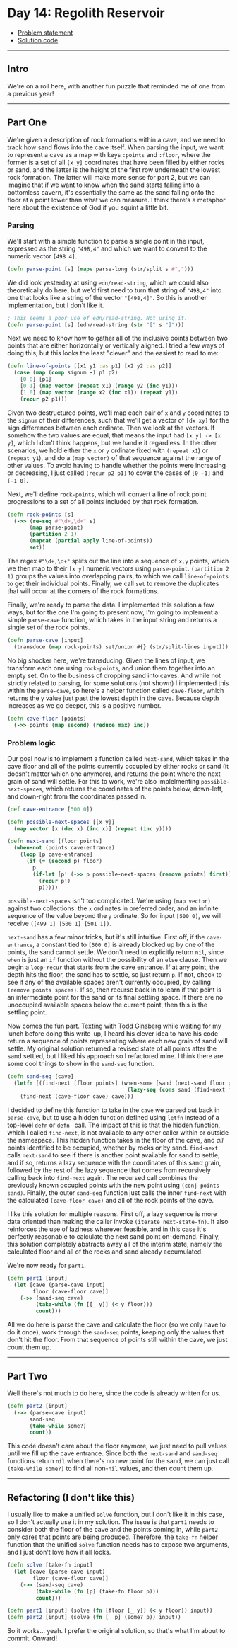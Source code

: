# Day 14: Regolith Reservoir

* [Problem statement](https://adventofcode.com/2022/day/14)
* [Solution code](https://github.com/abyala/advent-2022-clojure/blob/master/src/advent_2022_clojure/day14.clj)

---

## Intro

We're on a roll here, with another fun puzzle that reminded me of one from a previous year!

---

## Part One

We're given a description of rock formations within a cave, and we need to track how sand flows into the cave itself.
When parsing the input, we want to represent a cave as a map with keys `:points` and `:floor`, where the former is a 
set of all `[x y]` coordinates that have been filled by either rocks or sand, and the latter is the height of the
first row underneath the lowest rock formation. The latter will make more sense for part 2, but we can imagine that if
we want to know when the sand starts falling into a bottomless cavern, it's essentially the same as the sand falling
onto the floor at a point lower than what we can measure. I think there's a metaphor here about the existence of God
if you squint a little bit.

### Parsing

We'll start with a simple function to parse a single point in the input, expressed as the string `"498,4"` and which
we want to convert to the numeric vector `[498 4]`.

```clojure
(defn parse-point [s] (mapv parse-long (str/split s #",")))
```

We did look yesterday at using `edn/read-string`, which we could also theoretically do here, but we'd first need to
turn that string of `"498,4"` into one that looks like a string of the vector `"[498,4]"`. So this is another
implementation, but I don't like it.

```clojure
; This seems a poor use of edn/read-string. Not using it.
(defn parse-point [s] (edn/read-string (str "[" s "]")))
```

Next we need to know how to gather all of the inclusive points between two points that are either horizontally or
vertically aligned. I tried a few ways of doing this, but this looks the least "clever" and the easiest to read to me:

```clojure
(defn line-of-points [[x1 y1 :as p1] [x2 y2 :as p2]]
  (case (map (comp signum -) p1 p2)
    [0 0] [p1]
    [0 1] (map vector (repeat x1) (range y2 (inc y1)))
    [1 0] (map vector (range x2 (inc x1)) (repeat y1))
    (recur p2 p1)))
```

Given two destructured points, we'll map each pair of `x` and `y` coordinates to the `signum` of their differences,
such that we'll get a vector of `[dx xy]` for the sign differences between each ordinate. Then we look at the vectors.
If somehow the two values are equal, that means the input had `[x y] -> [x y]`, which I don't think happens, but we
handle it regardless. In the other scenarios, we hold either the `x` or `y` ordinate fixed with `(repeat x1`) or
`(repeat y1`), and do a `(map vector)` of that sequence against the range of other values. To avoid having to handle
whether the points were increasing or decreasing, I just called `(recur p2 p1)` to cover the cases of `[0 -1]` and
`[-1 0]`.

Next, we'll define `rock-points`, which will convert a line of rock point progressions to a set of all points included
by that rock formation.

```clojure
(defn rock-points [s]
  (->> (re-seq #"\d+,\d+" s)
       (map parse-point)
       (partition 2 1)
       (mapcat (partial apply line-of-points))
       set))
```

The regex `#"\d+,\d+"` splits out the line into a sequence of `x,y` points, which we then map to their `[x y]` numeric
vectors using `parse-point`. `(partition 2 1)` groups the values into overlapping pairs, to which we call 
`line-of-points` to get their individual points. Finally, we call `set` to remove the duplicates that will occur at
the corners of the rock formations.

Finally, we're ready to parse the data. I implemented this solution a few ways, but for the one I'm going to present
now, I'm going to implement a simple `parse-cave` function, which takes in the input string and returns a single set
of the rock points.

```clojure
(defn parse-cave [input]
  (transduce (map rock-points) set/union #{} (str/split-lines input)))
```

No big shocker here, we're transducing. Given the lines of input, we transform each one using `rock-points`, and 
union them together into an empty set. On to the business of dropping sand into caves. And while not strictly related
to parsing, for some solutions (not shown) I implemented this within the `parse-cave`, so here's a helper function
called `cave-floor`, which returns the `y` value just past the lowest depth in the cave. Because depth increases as 
we go deeper, this is a positive number.

```clojure
(defn cave-floor [points]
  (->> points (map second) (reduce max) inc))
```

### Problem logic

Our goal now is to implement a function called `next-sand`, which takes in the cave floor and all of the points
currently occupied by either rocks or sand (it doesn't matter which one anymore), and returns the point where the next
grain of sand will settle. For this to work, we're also implelmenting `possible-next-spaces`, which returns the
coordinates of the points below, down-left, and down-right from the coordinates passed in.

```clojure
(def cave-entrance [500 0])

(defn possible-next-spaces [[x y]]
  (map vector [x (dec x) (inc x)] (repeat (inc y))))

(defn next-sand [floor points]
  (when-not (points cave-entrance)
    (loop [p cave-entrance]
      (if (= (second p) floor)
        p
        (if-let [p' (->> p possible-next-spaces (remove points) first)]
          (recur p')
          p)))))
```

`possible-next-spaces` isn't too complicated. We're using `(map vector)` against two collections: the `x` ordinates in
preferred order, and an infinite sequence of the value beyond the `y` ordinate. So for input `[500 0]`, we will receive
`([499 1] [500 1] [501 1])`.

`next-sand` has a few minor tricks, but it's still intuitive. First off, if the `cave-entrance`, a constant tied to
`[500 0]` is already blocked up by one of the points, the sand cannot settle. We don't need to explicitly return `nil`,
since `when` is just an `if` function without the possibility of an `else` clause. Then we begin a `loop-recur` that
starts from the cave entrance. If at any point, the depth hits the floor, the sand has to settle, so just return `p`.
If not, check to see if any of the available spaces aren't currently occupied, by calling `(remove points spaces)`.
If so, then recurse back in to learn if that point is an intermediate point for the sand or its final settling space.
If there are no unoccupied available spaces below the current point, then this is the settling point.

Now comes the fun part. Texting with [Todd Ginsberg](https://github.com/tginsberg/advent-2022-kotlin) while waiting for
my lunch before doing this write-up, I heard his clever idea to have his code return a sequence of points representing
where each new grain of sand will settle. My original solution returned a revised state of all points after the sand
settled, but I liked his approach so I refactored mine. I think there are some cool things to show in the `sand-seq`
function.

```clojure
(defn sand-seq [cave]
  (letfn [(find-next [floor points] (when-some [sand (next-sand floor points)]
                                      (lazy-seq (cons sand (find-next floor (conj points sand))))))]
    (find-next (cave-floor cave) cave)))
```

I decided to define this function to take in the `cave` we parsed out back in `parse-cave`, but to use a hidden function
defined using `letfn` instead of a top-level `defn` or `defn-` call. The impact of this is that the hidden function,
which I called `find-next`, is not available to any other caller within or outside the namespace. This hidden function
takes in the floor of the cave, and _all_ points identified to be occupied, whether by rocks or by sand. `find-next`
calls `next-sand` to see if there is another point available for sand to settle, and if so, returns a lazy sequence
with the coordinates of this sand grain, followed by the rest of the lazy sequence that comes from recursively calling
back into `find-next` again. The recursed call combines the previously known occupied points with the new point using
`(conj points sand)`. Finally, the outer `sand-seq` function just calls the inner `find-next` with the calculated
`(cave-floor cave)` and all of the rock points of the cave.

I like this solution for multiple reasons. First off, a lazy sequence is more data oriented than making the caller
invoke `(iterate next-state-fn)`. It also reinforces the use of laziness wherever feasible, and in this case it's
perfectly reasonable to calculate the next sand point on-demand. Finally, this solution completely abstracts away all
of the interim state, namely the calculated floor and all of the rocks and sand already accumulated.

We're now ready for `part1`.

```clojure
(defn part1 [input]
  (let [cave (parse-cave input)
        floor (cave-floor cave)]
    (->> (sand-seq cave)
         (take-while (fn [[_ y]] (< y floor)))
         count)))
```

All we do here is parse the cave and calculate the floor (so we only have to do it once), work through the `sand-seq`
points, keeping only the values that don't hit the floor. From that sequence of points still within the cave, we just
count them up.

---

## Part Two

Well there's not much to do here, since the code is already written for us.

```clojure
(defn part2 [input]
  (->> (parse-cave input)
       sand-seq
       (take-while some?)
       count))
```

This code doesn't care about the floor anymore; we just need to pull values until we fill up the cave entrance. Since
both the `next-sand` and `sand-seq` functions return `nil` when there's no new point for the sand, we can just call
`(take-while some?)` to find all non-`nil` values, and then count them up.

---

## Refactoring (I don't like this)

I usually like to make a unified `solve` function, but I don't like it in this case, so I don't actually use it in my
solution. The issue is that `part1` needs to consider both the floor of the cave and the points coming in, while `part2`
only cares that points are being produced. Therefore, the `take-fn` helper function that the unified `solve` function
needs has to expose two arguments, and I just don't love how it all looks.

```clojure
(defn solve [take-fn input]
  (let [cave (parse-cave input)
        floor (cave-floor cave)]
    (->> (sand-seq cave)
         (take-while (fn [p] (take-fn floor p)))
         count)))

(defn part1 [input] (solve (fn [floor [_ y]] (< y floor)) input))
(defn part2 [input] (solve (fn [_ p] (some? p)) input))
```

So it works... yeah. I prefer the original solution, so that's what I'm about to commit. Onward!
